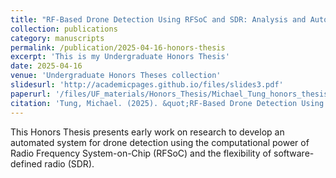 ```yaml
---
title: "RF-Based Drone Detection Using RFSoC and SDR: Analysis and Automation Foundations"
collection: publications
category: manuscripts
permalink: /publication/2025-04-16-honors-thesis
excerpt: 'This is my Undergraduate Honors Thesis'
date: 2025-04-16
venue: 'Undergraduate Honors Theses collection'
slidesurl: 'http://academicpages.github.io/files/slides3.pdf'
paperurl: '/files/UF_materials/Honors_Thesis/Michael_Tung_honors_thesis.pdf'
citation: 'Tung, Michael. (2025). &quot;RF-Based Drone Detection Using RFSoC and SDR: Analysis and Automation Foundations.&quot; <i>Undergraduate Honors Theses collection</i>. 1(3).'
---
```


This Honors Thesis presents early work on research to develop an automated system for drone detection using the computational power of Radio Frequency System-on-Chip (RFSoC) and the flexibility of software-defined radio (SDR).